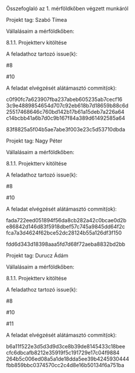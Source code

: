 Összefoglaló az 1. mérföldkőben végzett munkáról

Projekt tag: Szabó Tímea



Vállalásaim a mérföldkőben:


8.1.1. Projektterv kitöltése

A feladathoz tartozó issue(k):

#8

#10


A feladat elvégzését alátámasztó commit(ok):

c0f90fc7a623907fba237abeb605235ab7cecf16
3c9e4889854654d707c92eb618b7d18659b88c6d
25517468646c760bd142b17b61a15deb7a226a64
c14bcbb41a6b7d0c9b167f84a389d61492585a64

83f8825a5f04b5ae7abe3f003e23c5d53710dbda

Projekt tag: Nagy Péter



Vállalásaim a mérföldkőben:


8.1.1. Projektterv kitöltése

A feladathoz tartozó issue(k):

#8

#10

A feladat elvégzését alátámasztó commit(ok):

fada722eed051894f56da8cb282a42c0bcae0d2b
e86842d146d83f5918dbef57c745a9845dd64f2c
fca7a3d4624f62bce52dc28124b55a126df3f150

fdd6d343d18398aaa5fd7d68f72aeba8832bd2bb

Projekt tag: Durucz Ádám



Vállalásaim a mérföldkőben:


8.1.1. Projektterv kitöltése

A feladathoz tartozó issue(k):

#8

#10

#11

A feladat elvégzését alátámasztó commit(ok):

b6a11f522e3d5d3d9d3ce8b39de8145433c18bee
cfc6dbcafb8212e35919f5c191729e17c04f9884
264b5c006ed08a5a1de18dda5ee39b4245930444
fbb859bbc0374570cc2c4d8e16b50134f6a751ba
